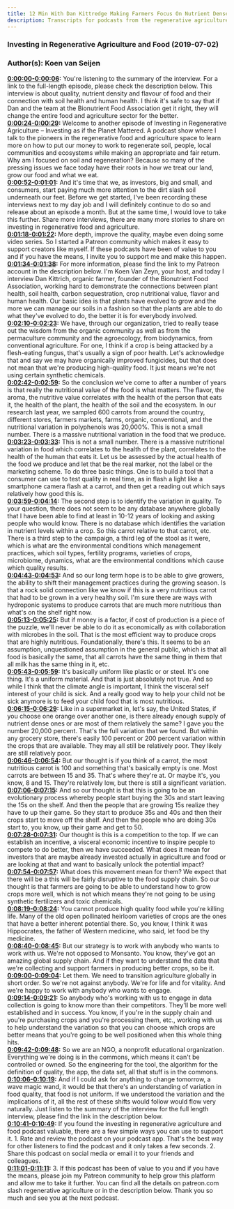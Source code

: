 ```yaml
---
title: 12 Min With Dan Kittredge Making Farmers Focus On Nutrient Dense Food
description: Transcripts for podcasts from the regenerative agriculture space. Search and find episodes and timestamps.
---
```


### Investing in Regenerative Agriculture and Food  (2019-07-02)  
### Author(s): Koen van Seijen  

**[0:00:00-0:00:06](https://investinginregenerativeagriculture.com/2019/05/29/dan-kittredge/#t=0:00:00):**  You're listening to the summary of the interview. For a link to the full-length episode, please check the description below.  This interview is about quality, nutrient density and flavour of food and their connection with soil health and human health.  I think it's safe to say that if Dan and the team at the Bionutrient Food Association get it right, they will change the entire food and agriculture sector for the better.  
**[0:00:24-0:00:29](https://investinginregenerativeagriculture.com/2019/05/29/dan-kittredge/#t=0:00:24):**  Welcome to another episode of Investing in Regenerative Agriculture – Investing as if the Planet Mattered.  A podcast show where I talk to the pioneers in the regenerative food and agriculture space to learn more on how to put our money to work to regenerate soil, people, local communities and ecosystems while making an appropriate and fair return.  Why am I focused on soil and regeneration? Because so many of the pressing issues we face today have their roots in how we treat our land, grow our food and what we eat.  
**[0:00:52-0:01:01](https://investinginregenerativeagriculture.com/2019/05/29/dan-kittredge/#t=0:00:52):**  And it's time that we, as investors, big and small, and consumers, start paying much more attention to the dirt slash soil underneath our feet.  Before we get started, I've been recording these interviews next to my day job and I will definitely continue to do so and release about an episode a month.  But at the same time, I would love to take this further. Share more interviews, there are many more stories to share on investing in regenerative food and agriculture.  
**[0:01:18-0:01:22](https://investinginregenerativeagriculture.com/2019/05/29/dan-kittredge/#t=0:01:18):**  More depth, improve the quality, maybe even doing some video series.  So I started a Patreon community which makes it easy to support creators like myself.  If these podcasts have been of value to you and if you have the means, I invite you to support me and make this happen.  
**[0:01:34-0:01:38](https://investinginregenerativeagriculture.com/2019/05/29/dan-kittredge/#t=0:01:34):**  For more information, please find the link to my Patreon account in the description below.  I'm Koen Van Zeyn, your host, and today I interview Dan Kittrich, organic farmer, founder of the Bionutrient Food Association, working hard to demonstrate the connections between plant health, soil health, carbon sequestration, crop nutritional value, flavor and human health.  Our basic idea is that plants have evolved to grow and the more we can manage our soils in a fashion so that the plants are able to do what they've evolved to do, the better it is for everybody involved.  
**[0:02:10-0:02:23](https://investinginregenerativeagriculture.com/2019/05/29/dan-kittredge/#t=0:02:10):**  We have, through our organization, tried to really tease out the wisdom from the organic community as well as from the permaculture community and the agroecology, from biodynamics, from conventional agriculture.  For one, I think if a crop is being attacked by a flesh-eating fungus, that's usually a sign of poor health.  Let's acknowledge that and say we may have organically improved fungicides, but that does not mean that we're producing high-quality food. It just means we're not using certain synthetic chemicals.  
**[0:02:42-0:02:59](https://investinginregenerativeagriculture.com/2019/05/29/dan-kittredge/#t=0:02:42):**  So the conclusion we've come to after a number of years is that really the nutritional value of the food is what matters. The flavor, the aroma, the nutritive value correlates with the health of the person that eats it, the health of the plant, the health of the soil and the ecosystem.  In our research last year, we sampled 600 carrots from around the country, different stores, farmers markets, farms, organic, conventional, and the nutritional variation in polyphenols was 20,000%.  This is not a small number. There is a massive nutritional variation in the food that we produce.  
**[0:03:23-0:03:33](https://investinginregenerativeagriculture.com/2019/05/29/dan-kittredge/#t=0:03:23):**  This is not a small number. There is a massive nutritional variation in food which correlates to the health of the plant, correlates to the health of the human that eats it.  Let us be assessed by the actual health of the food we produce and let that be the real marker, not the label or the marketing scheme.  To do three basic things. One is to build a tool that a consumer can use to test quality in real time, as in flash a light like a smartphone camera flash at a carrot, and then get a reading out which says relatively how good this is.  
**[0:03:59-0:04:14](https://investinginregenerativeagriculture.com/2019/05/29/dan-kittredge/#t=0:03:59):**  The second step is to identify the variation in quality. To your question, there does not seem to be any database anywhere globally that I have been able to find at least in 10-12 years of looking and asking people who would know.  There is no database which identifies the variation in nutrient levels within a crop. So this carrot relative to that carrot, etc.  There is a third step to the campaign, a third leg of the stool as it were, which is what are the environmental conditions which management practices, which soil types, fertility programs, varieties of crops, microbiome, dynamics, what are the environmental conditions which cause which quality results.  
**[0:04:43-0:04:53](https://investinginregenerativeagriculture.com/2019/05/29/dan-kittredge/#t=0:04:43):**  And so our long term hope is to be able to give growers, the ability to shift their management practices during the growing season.  Is that a rock solid connection like we know if this is a very nutritious carrot that had to be grown in a very healthy soil.  I'm sure there are ways with hydroponic systems to produce carrots that are much more nutritious than what's on the shelf right now.  
**[0:05:13-0:05:25](https://investinginregenerativeagriculture.com/2019/05/29/dan-kittredge/#t=0:05:13):**  But if money is a factor, if cost of production is a piece of the puzzle, we'll never be able to do it as economically as with collaboration with microbes in the soil.  That is the most efficient way to produce crops that are highly nutritious.  Foundationally, there's this. It seems to be an assumption, unquestioned assumption in the general public, which is that all food is basically the same, that all carrots have the same thing in them that all milk has the same thing in it, etc.  
**[0:05:43-0:05:59](https://investinginregenerativeagriculture.com/2019/05/29/dan-kittredge/#t=0:05:43):**  It's basically uniform like plastic or or steel. It's one thing. It's a uniform material. And that is just absolutely not true.  And so while I think that the climate angle is important, I think the visceral self interest of your child is sick.  And a really good way to help your child not be sick anymore is to feed your child food that is most nutritious.  
**[0:06:15-0:06:29](https://investinginregenerativeagriculture.com/2019/05/29/dan-kittredge/#t=0:06:15):**  Like in a supermarket in, let's say, the United States, if you choose one orange over another one, is there already enough supply of nutrient dense ones or are most of them relatively the same?  I gave you the number 20,000 percent. That's the full variation that we found. But within any grocery store, there's easily 100 percent or 200 percent variation within the crops that are available.  They may all still be relatively poor. They likely are still relatively poor.  
**[0:06:46-0:06:54](https://investinginregenerativeagriculture.com/2019/05/29/dan-kittredge/#t=0:06:46):**  But our thought is if you think of a carrot, the most nutritious carrot is 100 and something that's basically empty is one.  Most carrots are between 15 and 35. That's where they're at. Or maybe it's, you know, 8 and 15.  They're relatively low, but there is still a significant variation.  
**[0:07:06-0:07:15](https://investinginregenerativeagriculture.com/2019/05/29/dan-kittredge/#t=0:07:06):**  And so our thought is that this is going to be an evolutionary process whereby people start buying the 30s and start leaving the 15s on the shelf.  And then the people that are growing 15s realize they have to up their game. So they start to produce 35s and 40s and then their crops start to move off the shelf.  And then the people who are doing 30s start to, you know, up their game and get to 50.  
**[0:07:28-0:07:31](https://investinginregenerativeagriculture.com/2019/05/29/dan-kittredge/#t=0:07:28):**  Our thought is this is a competition to the top.  If we can establish an incentive, a visceral economic incentive to inspire people to compete to do better, then we have succeeded.  What does it mean for investors that are maybe already invested actually in agriculture and food or are looking at that and want to basically unlock the potential impact?  
**[0:07:54-0:07:57](https://investinginregenerativeagriculture.com/2019/05/29/dan-kittredge/#t=0:07:54):**  What does this movement mean for them?  We expect that there will be a this will be fairly disruptive to the food supply chain.  So our thought is that farmers are going to be able to understand how to grow crops more well, which is not which means they're not going to be using synthetic fertilizers and toxic chemicals.  
**[0:08:19-0:08:24](https://investinginregenerativeagriculture.com/2019/05/29/dan-kittredge/#t=0:08:19):**  You cannot produce high quality food while you're killing life.  Many of the old open pollinated heirloom varieties of crops are the ones that have a better inherent potential there.  So, you know, I think it was Hippocrates, the father of Western medicine, who said, let food be thy medicine.  
**[0:08:40-0:08:45](https://investinginregenerativeagriculture.com/2019/05/29/dan-kittredge/#t=0:08:40):**  But our strategy is to work with anybody who wants to work with us.  We're not opposed to Monsanto. You know, they've got an amazing global supply chain.  And if they want to understand the data that we're collecting and support farmers in producing better crops, so be it.  
**[0:09:00-0:09:04](https://investinginregenerativeagriculture.com/2019/05/29/dan-kittredge/#t=0:09:00):**  Let them. We need to transition agriculture globally in short order.  So we're not against anybody. We're for life and for vitality.  And we're happy to work with anybody who wants to engage.  
**[0:09:14-0:09:21](https://investinginregenerativeagriculture.com/2019/05/29/dan-kittredge/#t=0:09:14):**  So anybody who's working with us to engage in data collection is going to know more than their competitors.  They'll be more well established and in success.  You know, if you're in the supply chain and you're purchasing crops and you're processing them, etc., working with us to help understand the variation so that you can choose which crops are better means that you're going to be well positioned when this whole thing hits.  
**[0:09:42-0:09:48](https://investinginregenerativeagriculture.com/2019/05/29/dan-kittredge/#t=0:09:42):**  So we are an NGO, a nonprofit educational organization.  Everything we're doing is in the commons, which means it can't be controlled or owned.  So the engineering for the tool, the algorithm for the definition of quality, the app, the data set, all that stuff is in the commons.  
**[0:10:06-0:10:19](https://investinginregenerativeagriculture.com/2019/05/29/dan-kittredge/#t=0:10:06):**  And if I could ask for anything to change tomorrow, a wave magic wand, it would be that there's an understanding of variation in food quality, that food is not uniform.  If we understood the variation and the implications of it, all the rest of these shifts would follow would flow very naturally.  Just listen to the summary of the interview for the full length interview, please find the link in the description below.  
**[0:10:41-0:10:49](https://investinginregenerativeagriculture.com/2019/05/29/dan-kittredge/#t=0:10:41):**  If you found the investing in regenerative agriculture and food podcast valuable, there are a few simple ways you can use to support it.  1. Rate and review the podcast on your podcast app. That's the best way for other listeners to find the podcast and it only takes a few seconds.  2. Share this podcast on social media or email it to your friends and colleagues.  
**[0:11:01-0:11:11](https://investinginregenerativeagriculture.com/2019/05/29/dan-kittredge/#t=0:11:01):**  3. If this podcast has been of value to you and if you have the means, please join my Patreon community to help grow this platform and allow me to take it further.  You can find all the details on patreon.com slash regenerative agriculture or in the description below.  Thank you so much and see you at the next podcast.  